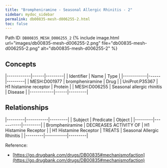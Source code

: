 ```yaml
---
title: "Brompheniramine - Seasonal Allergic Rhinitis - 2"
sidebar: mydoc_sidebar
permalink: db00835-mesh-d006255-2.html
toc: false 
---
```



Path ID: `DB00835_MESH_D006255_2`
{% include image.html url="images/db00835-mesh-d006255-2.png" file="db00835-mesh-d006255-2.png" alt="db00835-mesh-d006255-2" %}

## Concepts

|------------|------|---------|
| Identifier | Name | Type    |
|------------|------|---------|
| MESH:D001977 | brompheniramine | Drug |
| UniProt:P35367 | H1 histamine receptor | Protein |
| MESH:D006255 | Seasonal allergic rhinitis | Disease |
|------------|------|---------|

## Relationships

|---------|-----------|---------|
| Subject | Predicate | Object  |
|---------|-----------|---------|
| Brompheniramine | DECREASES ACTIVITY OF | H1 Histamine Receptor |
| H1 Histamine Receptor | TREATS | Seasonal Allergic Rhinitis |
|---------|-----------|---------|

Reference: 
  - [https://go.drugbank.com/drugs/DB00835#mechanismofaction](https://go.drugbank.com/drugs/DB00835#mechanismofaction)
